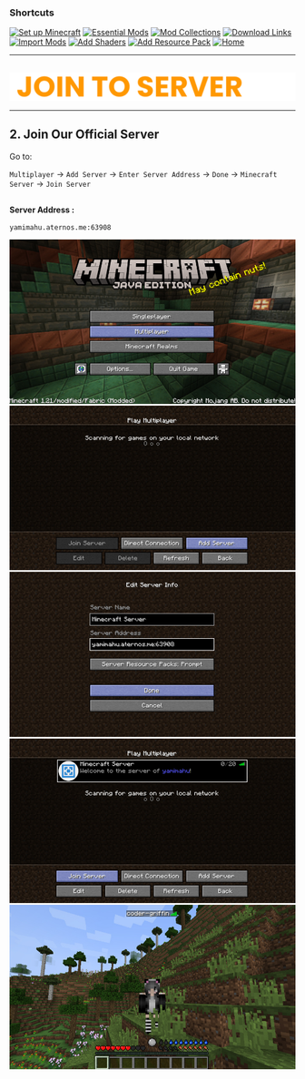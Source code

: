 ### Shortcuts

[![Set up Minecraft](https://img.shields.io/badge/Set%20up%20Minecraft-orange?style=for-the-badge&logoColor=gray)](install-minecraft.md)
[![Essential Mods](https://img.shields.io/badge/Essential%20Mods-orange?style=for-the-badge&logoColor=gray)](https://drive.google.com/drive/u/0/folders/1expguYgTjUxkGpnMVZYCzMNWrF-VKAHP)
[![Mod Collections](https://img.shields.io/badge/Mod%20Collections-orange?style=for-the-badge&logoColor=gray)](https://drive.google.com/drive/u/0/folders/1zVUG5khpVl5C_pMYmL3IO9xMy03WYyUB)
[![Download Links](https://img.shields.io/badge/Download%20Links-orange?style=for-the-badge&logoColor=gray)](https://drive.google.com/drive/u/0/folders/12r5TuwIdvtbbt_RJacWdFZ7pzLhuUHIU)
[![Import Mods](https://img.shields.io/badge/Import%20Mods-orange?style=for-the-badge&logoColor=gray)](import-mods.md)
[![Add Shaders](https://img.shields.io/badge/Add%20Shaders-orange?style=for-the-badge&logoColor=gray)](use-shaders.md)
[![Add Resource Pack](https://img.shields.io/badge/Add%20Resource%20Packs-orange?style=for-the-badge&logoColor=gray)](resourcepack.md)
[![Home](https://img.shields.io/badge/Home-white?style=for-the-badge&logoColor=gray)](../../README.md)

---

##

<div align="center"> <img src="../../assets/texts/join to server.png"> </div>

---

## 2. Join Our Official Server

Go to:

`Multiplayer` -> `Add Server` -> `Enter Server Address` -> `Done` -> `Minecraft Server` -> `Join Server`
##
**Server Address :**

```
yamimahu.aternos.me:63908
```

<div align="center"> <img src="../../assets/images/join-server/Screenshot (656).jpg"> </div>
<div align="center"> <img src="../../assets/images/join-server/Screenshot (657).jpg"> </div>
<div align="center"> <img src="../../assets/images/join-server/Screenshot (658).jpg"> </div>
<div align="center"> <img src="../../assets/images/join-server/Screenshot (660).jpg"> </div>
<div align="center"> <img src="../../assets/images/join-server/Screenshot (661).jpg"> </div>

##

